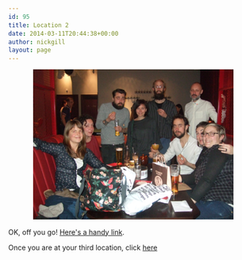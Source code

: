 ```yaml
---
id: 95
title: Location 2
date: 2014-03-11T20:44:38+00:00
author: nickgill
layout: page
---
```


<p align="center">
<img src="../sb11.JPG" width="80%" alt="legend" />
</p>
<p>
OK, off you go! <a href="https://what3words.com/">Here's a handy link</a>. 

</p><p>
Once you are at your third location, click <a href = "p12">here</a>
</p>

